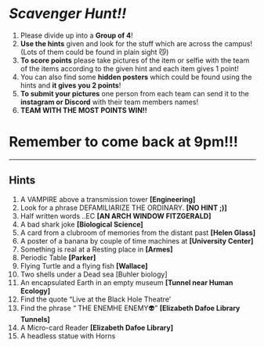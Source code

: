 # *Scavenger Hunt!!*
1. Please divide up into a **Group of 4**!
1. **Use the hints** given and look for the stuff which are across the campus!  
    (Lots of them could be found in plain sight 😼)
1. **To score points** please take pictures of the item or selfie with the team of the items according to the given hint and each item gives 1 point!
1. You can also find some **hidden posters** which could be found using the hints and **it gives you 2 points**!
1. **To submit your pictures** one person from each team can send it to the **instagram or Discord** with their team members names!
1. **TEAM WITH THE MOST POINTS WIN!!**


# Remember to come back at 9pm!!!

----------------------------------------------
## Hints
1. A VAMPIRE above a transmission tower **[Engineering]**
1. Look for a phrase DEFAMILIARIZE THE ORDINARY. **[NO HINT ;)]**
1. Half written words ..EC **[AN ARCH WINDOW FITZGERALD]**
1. A bad shark joke **[Biological Science]**
1. A card from a clubroom of memories from the distant past **[Helen Glass]**
1. A poster of a banana by couple of time machines at **[University Center]**
1. Something is real at a Resting place in **[Armes]**
1. Periodic Table **[Parker]**
1. Flying Turtle and a flying fish **[Wallace]**
1. Two shells under a Dead sea [Buhler biology]
1. An encapsulated Earth in an empty museum **[Tunnel near Human Ecology]**
1. Find the quote “Live at the Black Hole Theatre’
1. Find the phrase “ THE ENEMHE ENEMY👽” **[Elizabeth Dafoe Library Tunnels]**
1. A Micro-card Reader **[Elizabeth Dafoe Library]**
1. A headless statue with Horns 
